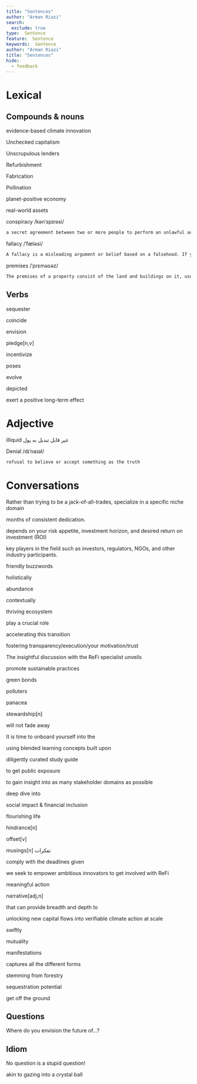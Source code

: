 ```yaml
---
title: "Sentences"
author: "Arman Riazi"
search:
  exclude: true
type:  Sentence
feature:  Sentence
keywords:  Sentence
author: "Arman Riazi"
title: "Sentences"
hide:
  - feedback
---
```


# Lexical 

## Compounds & nouns 

evidence-based climate innovation

Unchecked capitalism

Unscrupulous lenders

Refurbishment 

Fabrication

Pollination

planet-positive economy

real-world assets

conspiracy /kənˈspɪrəsi/
```markdown
a secret agreement between two or more people to perform an unlawful act.
```

fallacy /ˈfæləsi/
```markdown
A fallacy is a misleading argument or belief based on a falsehood. If you oppose state testing in schools, you think it is a fallacy that educational quality can be measured by standardized tests.
```

premises /ˈprɛməsəz/
```markdown
The premises of a property consist of the land and buildings on it, usually of a business or organization.
```

## Verbs

sequester

coincide

envision

pledge[n,v]

incentivize

poses

evolve

depicted

exert a positive long-term effect

# Adjective

illiquid
غیر قابل تبدیل به پول

Denial /dɪˈnaɪəl/
```markdown
refusal to believe or accept something as the truth
```

# Conversations

Rather than trying to be a jack-of-all-trades, specialize in a specific niche domain

<number> months of consistent dedication.

depends on your risk appetite, investment horizon, and desired return on investment (ROI)

key players in the field such as investors, regulators, NGOs, and other industry participants.

friendly buzzwords 

holistically

abundance

contextually

thriving ecosystem

play a crucial role

accelerating this transition

fostering transparency/execution/your motivation/trust

The insightful discussion with the ReFi specialist unveils

promote sustainable practices

green bonds

polluters

panacea

stewardship[n]

will not fade away

It is time to onboard yourself into the

using blended learning concepts built upon

diligently curated study guide

to get public exposure

to gain insight into as many stakeholder domains as possible

deep dive into

social impact & financial inclusion

flourishing life

hindrance[n]

offset[v]

musings[n]
تفکرات

comply with the deadlines given

we seek to empower ambitious innovators to get involved with ReFi

meaningful action

narrative[adj,n]

that can provide breadth and depth to

unlocking new capital flows into verifiable climate action at scale

swiftly

mutuality

manifestations

captures all the different forms

stemming from forestry

sequestration potential

get off the ground

## Questions

Where do you envision the future of...?

## Idiom

No question is a stupid question! 

akin to gazing into a crystal ball